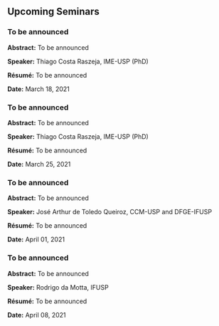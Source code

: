 ## Upcoming Seminars

### To be announced

**Abstract:** To be announced

**Speaker:** Thiago Costa Raszeja, IME-USP (PhD)

**Résumé:** To be announced

**Date:** March 18, 2021


### To be announced

**Abstract:** To be announced

**Speaker:** Thiago Costa Raszeja, IME-USP (PhD)

**Résumé:** To be announced

**Date:** March 25, 2021


### To be announced

**Abstract:** To be announced

**Speaker:** José Arthur de Toledo Queiroz, CCM-USP and DFGE-IFUSP

**Résumé:** To be announced

**Date:** April 01, 2021


### To be announced

**Abstract:** To be announced

**Speaker:** Rodrigo da Motta, IFUSP

**Résumé:** To be announced

**Date:** April 08, 2021
